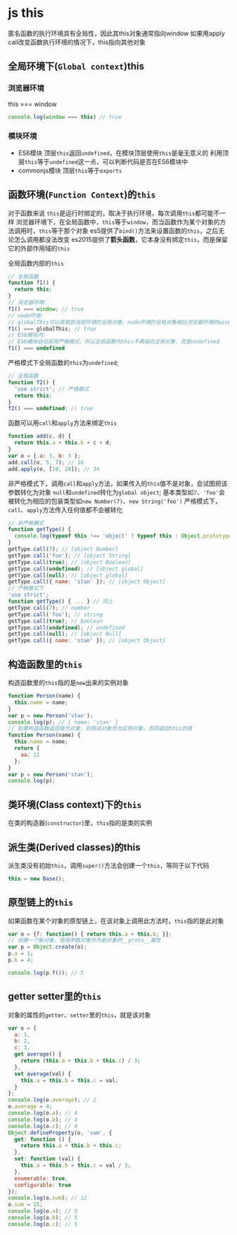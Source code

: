 # js this

匿名函数的执行环境具有全局性，因此其this对象通常指向window
如果用apply call改变函数执行环境的情况下，this指向其他对象

## 全局环境下(`Global context`)this

### 浏览器环境

 this === window

```javascript
console.log(window === this) // true
```

### 模块环境

- ES6模块
顶层`this`返回`undefined`，在模块顶层使用`this`是毫无意义的
利用顶层`this`等于`undefined`这一点，可以判断代码是否在ES6模块中
- commonjs模块
顶层`this`等于`exports`

## 函数环境(`Function Context`)的`this`

对于函数来说 `this`是运行时绑定的，取决于执行环境，每次调用`this`都可能不一样
浏览器环境下，在全局函数中，`this`等于`window`，而当函数作为某个对象的方法调用时，`this`等于那个对象
es5提供了`bind()`方法来设置函数的`this`，之后无论怎么调用都没法改变
es2015提供了**箭头函数**，它本身没有绑定`this`，而是保留它的外部作用域的`this`

全局函数内部的`this`

```javascript
// 全局函数
function f1() {
  return this;
}
// 浏览器环境:
f1() === window; // true
// node环境:
// globalThis可以获取到当前环境的全局对象，node环境的全局对象相比浏览器环境的window少了很多浏览器相关的接口
f1() === globalThis; // true
// ES6模块内:
// ES6模块自动采用严格模式，所以全局函数内this不再指向全局对象，而是undefined
f1() === undefined
```

严格模式下全局函数的`this`为`undefined`;

```javascript
// 全局函数
function f2() {
  'use strict'; // 严格模式
  return this;
}
f2() === undefined; // true
```

函数可以用`call`和`apply`方法来绑定`this`

```javascript
function add(c, d) {
  return this.a + this.b + c + d;
}
var o = { a: 1, b: 3 };
add.call(o, 5, 7); // 16
add.apply(o, [10, 20]); // 34
```

非严格模式下，调用`call`和`apply`方法，如果传入的`this`值不是对象，会试图把该参数转化为对象
`null`和`undefined`转化为`global object`;
基本类型如`7`、`'foo'`会被转化为相应的包装类型如`new Number(7)`、`new String('foo')`
严格模式下，`call`、`apply`方法传入任何值都不会被转化

```javascript
// 非严格模式
function getType() {
  console.log(typeof this !== 'object' ? typeof this : Object.prototype.toString.call(this));
}
getType.call(7); // [object Number]
getType.call('foo'); // [object String]
getType.call(true); // [object Boolean]
getType.call(undefined); // [object global]
getType.call(null); // [object global]
getType.call({ name: 'stan' }); // [object Object]
// 严格模式下
'use strict';
function getType() { ... } // 同上
getType.call(7); // number
getType.call('foo'); // string
getType.call(true); // boolean
getType.call(undefined); // undefined
getType.call(null); // [object Null]
getType.call({ name: 'stan' }); // [object Object]
```

## 构造函数里的`this`

构造函数里的`this`指的是`new`出来的实例对象

```javascript
function Person(name) {
  this.name = name;
}
var p = new Person('stan');
console.log(p); // { name: 'stan' }
// 如果构造函数返回值为对象，则用该对象作为实例对象，否则返回this的值
function Person(name) {
  this.name = name;
  return {
    aa: 11
  };
}
var p = new Person('stan');
console.log(p);
```

## 类环境(Class context)下的`this`

在类的构造器(`constructor`)里，`this`指的是类的实例

## 派生类(Derived classes)的this

派生类没有初始`this`，调用`super()`方法会创建一个`this`，等同于以下代码

```javascript
this = new Base();
```

## 原型链上的`this`

如果函数在某个对象的原型链上，在该对象上调用此方法时，`this`指的是此对象

```javascript
var o = {f: function() { return this.a + this.b; }};
// 创建一个新对象，使用参数对象作为新对象的__proto__属性
var p = Object.create(o);
p.a = 1;
p.b = 4;

console.log(p.f()); // 5
```

## getter setter里的`this`

对象的属性的`getter`、`setter`里的`this`，就是该对象

```javascript
var o = {
  a: 1,
  b: 2,
  c: 3,
  get average() {
    return (this.a + this.b + this.c) / 3;
  },
  set average(val) {
    this.a = this.b = this.c = val;
  }
};
console.log(o.average); // 2
o.average = 4;
console.log(o.a); // 4
console.log(o.b); // 4
console.log(o.c); // 4
Object.defineProperty(o, 'sum', {
  get: function () {
    return this.a + this.b + this.c;
  },
  set: function (val) {
    this.a = this.b = this.c = val / 3;
  },
  enumerable: true,
  configurable: true
});
console.log(o.sum); // 12
o.sum = 15;
console.log(o.a); // 5
console.log(o.b); // 5
console.log(o.c); // 5
```
